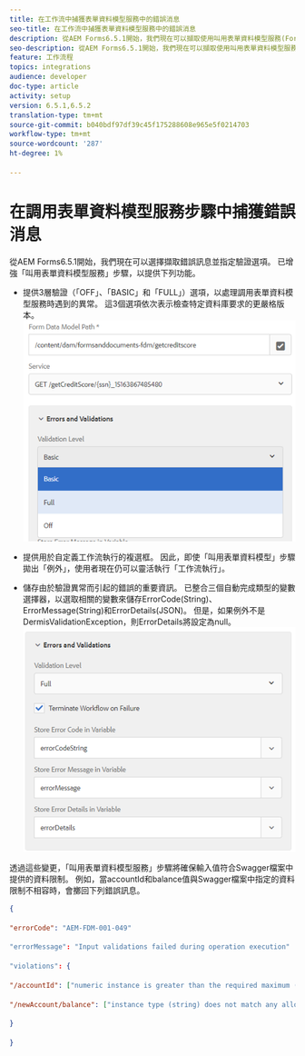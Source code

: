 ```yaml
---
title: 在工作流中捕獲表單資料模型服務中的錯誤消息
seo-title: 在工作流中捕獲表單資料模型服務中的錯誤消息
description: 從AEM Forms6.5.1開始，我們現在可以擷取使用叫用表單資料模型服務(Form Data Model Service)所產生的錯誤訊息，做為工作流程中的AEM步驟。 工作流程.
seo-description: 從AEM Forms6.5.1開始，我們現在可以擷取使用叫用表單資料模型服務(Form Data Model Service)所產生的錯誤訊息，做為工作流程中的AEM步驟。 工作流程.
feature: 工作流程
topics: integrations
audience: developer
doc-type: article
activity: setup
version: 6.5.1,6.5.2
translation-type: tm+mt
source-git-commit: b040bdf97df39c45f175288608e965e5f0214703
workflow-type: tm+mt
source-wordcount: '287'
ht-degree: 1%

---
```



# 在調用表單資料模型服務步驟中捕獲錯誤消息

從AEM Forms6.5.1開始，我們現在可以選擇擷取錯誤訊息並指定驗證選項。 已增強「叫用表單資料模型服務」步驟，以提供下列功能。

* 提供3層驗證（「OFF」、「BASIC」和「FULL」）選項，以處理調用表單資料模型服務時遇到的異常。 這3個選項依次表示檢查特定資料庫要求的更嚴格版本。
   ![驗證級別](assets/validation-level.PNG)

* 提供用於自定義工作流執行的複選框。 因此，即使「叫用表單資料模型」步驟拋出「例外」，使用者現在仍可以靈活執行「工作流執行」。

* 儲存由於驗證異常而引起的錯誤的重要資訊。 已整合三個自動完成類型的變數選擇器，以選取相關的變數來儲存ErrorCode(String)、ErrorMessage(String)和ErrorDetails(JSON)。 但是，如果例外不是DermisValidationException，則ErrorDetails將設定為null。
   ![捕獲錯誤消息](assets/fdm-error-details.PNG)

透過這些變更，「叫用表單資料模型服務」步驟將確保輸入值符合Swagger檔案中提供的資料限制。 例如，當accountId和balance值與Swagger檔案中指定的資料限制不相容時，會擲回下列錯誤訊息。

```json
{

"errorCode": "AEM-FDM-001-049"

"errorMessage": "Input validations failed during operation execution"

"violations": {

"/accountId": ["numeric instance is greater than the required maximum (maximum: 20, found: 97)"],

"/newAccount/balance": ["instance type (string) does not match any allowed primitive type (allowed: [\"integer\",\"number\"])"]

}

}
```



